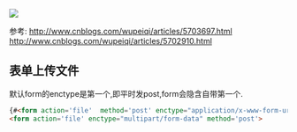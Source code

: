 



![](http://ww1.sinaimg.cn/large/9e792b8fgy1fjexsyxkx4j20qg0f9gu3)


参考:
http://www.cnblogs.com/wupeiqi/articles/5703697.html
http://www.cnblogs.com/wupeiqi/articles/5702910.html

## 表单上传文件

默认form的enctype是第一个,即平时发post,form会隐含自带第一个.
```html
{#<form action='file'  method='post' enctype="application/x-www-form-urlencoded">#}
<form action='file' enctype="multipart/form-data" method='post'>
```


## 